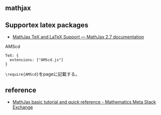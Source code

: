 ---
---

## mathjax

## Supportex latex packages
* [MathJax TeX and LaTeX Support — MathJax 2\.7 documentation](http://docs.mathjax.org/en/latest/tex.html)

AMScd

```
TeX: {
  extensions: ["AMScd.js"]
}
```

`\require{AMScd}`をpageに記載する。
   

## reference
* [MathJax basic tutorial and quick reference - Mathematics Meta Stack Exchange](http://meta.math.stackexchange.com/questions/5020/mathjax-basic-tutorial-and-quick-reference)
